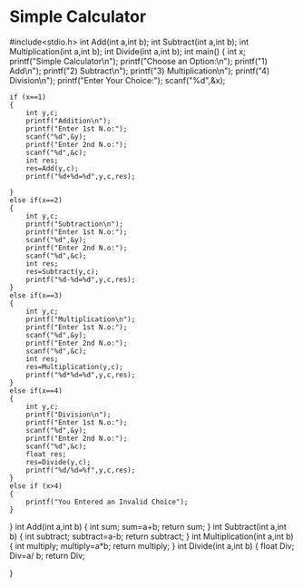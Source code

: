 # Simple Calculator

#include<stdio.h>
int Add(int a,int b);
int Subtract(int a,int b);
int Multiplication(int a,int b);
int Divide(int a,int b);
int main()
{
    int x;
    printf("Simple Calculator\n");
    printf("Choose an Option:\n");
    printf("1) Add\n");
    printf("2) Subtract\n");
    printf("3) Multiplication\n");
    printf("4) Division\n");
    printf("Enter Your Choice:");
    scanf("%d",&x);
    
    if (x==1)
    {
        int y,c;
        printf("Addition\n");
        printf("Enter 1st N.o:");
        scanf("%d",&y);
        printf("Enter 2nd N.o:");
        scanf("%d",&c);
        int res;
        res=Add(y,c);
        printf("%d+%d=%d",y,c,res);
        
    }
    else if(x==2)
    {
        int y,c;
        printf("Subtraction\n");
        printf("Enter 1st N.o:");
        scanf("%d",&y);
        printf("Enter 2nd N.o:");
        scanf("%d",&c);
        int res;
        res=Subtract(y,c);
        printf("%d-%d=%d",y,c,res);
    }
    else if(x==3)
    {
        int y,c;
        printf("Multiplication\n");
        printf("Enter 1st N.o:");
        scanf("%d",&y);
        printf("Enter 2nd N.o:");
        scanf("%d",&c);
        int res;
        res=Multiplication(y,c);
        printf("%d*%d=%d",y,c,res);
    }
    else if(x==4)
    {
        int y,c;
        printf("Division\n");
        printf("Enter 1st N.o:");
        scanf("%d",&y);
        printf("Enter 2nd N.o:");
        scanf("%d",&c);
        float res;
        res=Divide(y,c);
        printf("%d/%d=%f",y,c,res);
    }
    else if (x>4)
    {
        printf("You Entered an Invalid Choice");
    }
}
int Add(int a,int b)
{
    int sum;
    sum=a+b;
    return sum;
}
int Subtract(int a,int b)
{
    int subtract;
    subtract=a-b;
    return subtract;
}
int Multiplication(int a,int b)
{
    int multiply;
    multiply=a*b;
    return multiply;
}
int Divide(int a,int b)
{
    float Div;
    Div=a/ b;
    return Div;
    
}
